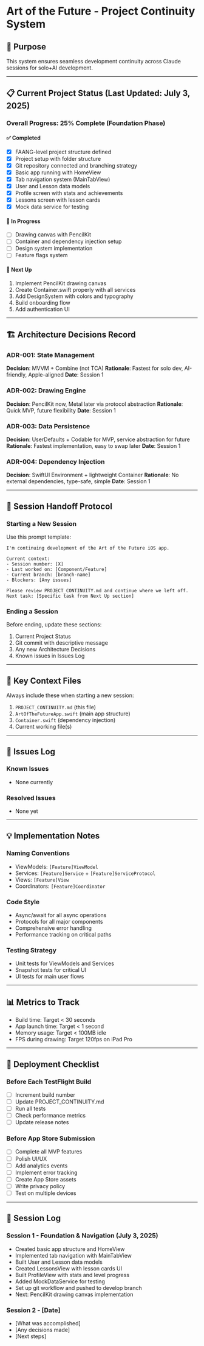# Art of the Future - Project Continuity System

## 🎯 Purpose
This system ensures seamless development continuity across Claude sessions for solo+AI development.

---

## 📋 Current Project Status (Last Updated: July 3, 2025)

### Overall Progress: 25% Complete (Foundation Phase)

#### ✅ Completed
- [x] FAANG-level project structure defined
- [x] Project setup with folder structure
- [x] Git repository connected and branching strategy
- [x] Basic app running with HomeView
- [x] Tab navigation system (MainTabView)
- [x] User and Lesson data models
- [x] Profile screen with stats and achievements
- [x] Lessons screen with lesson cards
- [x] Mock data service for testing

#### 🚧 In Progress
- [ ] Drawing canvas with PencilKit
- [ ] Container and dependency injection setup
- [ ] Design system implementation
- [ ] Feature flags system

#### 📅 Next Up
1. Implement PencilKit drawing canvas
2. Create Container.swift properly with all services
3. Add DesignSystem with colors and typography
4. Build onboarding flow
5. Add authentication UI

---

## 🏗️ Architecture Decisions Record

### ADR-001: State Management
**Decision**: MVVM + Combine (not TCA)
**Rationale**: Fastest for solo dev, AI-friendly, Apple-aligned
**Date**: Session 1

### ADR-002: Drawing Engine
**Decision**: PencilKit now, Metal later via protocol abstraction
**Rationale**: Quick MVP, future flexibility
**Date**: Session 1

### ADR-003: Data Persistence  
**Decision**: UserDefaults + Codable for MVP, service abstraction for future
**Rationale**: Fastest implementation, easy to swap later
**Date**: Session 1

### ADR-004: Dependency Injection
**Decision**: SwiftUI Environment + lightweight Container
**Rationale**: No external dependencies, type-safe, simple
**Date**: Session 1

---

## 🔄 Session Handoff Protocol

### Starting a New Session
Use this prompt template:

```
I'm continuing development of the Art of the Future iOS app. 

Current context:
- Session number: [X]
- Last worked on: [Component/Feature]
- Current branch: [branch-name]
- Blockers: [Any issues]

Please review PROJECT_CONTINUITY.md and continue where we left off.
Next task: [Specific task from Next Up section]
```

### Ending a Session
Before ending, update these sections:
1. Current Project Status
2. Git commit with descriptive message
3. Any new Architecture Decisions
4. Known issues in Issues Log

---

## 📁 Key Context Files

Always include these when starting a new session:
1. `PROJECT_CONTINUITY.md` (this file)
2. `ArtOfTheFutureApp.swift` (main app structure)
3. `Container.swift` (dependency injection)
4. Current working file(s)

---

## 🐛 Issues Log

### Known Issues
- None currently

### Resolved Issues
- None yet

---

## 💡 Implementation Notes

### Naming Conventions
- ViewModels: `[Feature]ViewModel`
- Services: `[Feature]Service` + `[Feature]ServiceProtocol`
- Views: `[Feature]View`
- Coordinators: `[Feature]Coordinator`

### Code Style
- Async/await for all async operations
- Protocols for all major components
- Comprehensive error handling
- Performance tracking on critical paths

### Testing Strategy
- Unit tests for ViewModels and Services
- Snapshot tests for critical UI
- UI tests for main user flows

---

## 📊 Metrics to Track

- Build time: Target < 30 seconds
- App launch time: Target < 1 second
- Memory usage: Target < 100MB idle
- FPS during drawing: Target 120fps on iPad Pro

---

## 🚀 Deployment Checklist

### Before Each TestFlight Build
- [ ] Increment build number
- [ ] Update PROJECT_CONTINUITY.md
- [ ] Run all tests
- [ ] Check performance metrics
- [ ] Update release notes

### Before App Store Submission
- [ ] Complete all MVP features
- [ ] Polish UI/UX
- [ ] Add analytics events
- [ ] Implement error tracking
- [ ] Create App Store assets
- [ ] Write privacy policy
- [ ] Test on multiple devices

---

## 📝 Session Log

### Session 1 - Foundation & Navigation (July 3, 2025)
- Created basic app structure and HomeView
- Implemented tab navigation with MainTabView
- Built User and Lesson data models
- Created LessonsView with lesson cards UI
- Built ProfileView with stats and level progress
- Added MockDataService for testing
- Set up git workflow and pushed to develop branch
- Next: PencilKit drawing canvas implementation

### Session 2 - [Date]
- [What was accomplished]
- [Any decisions made]
- [Next steps]
